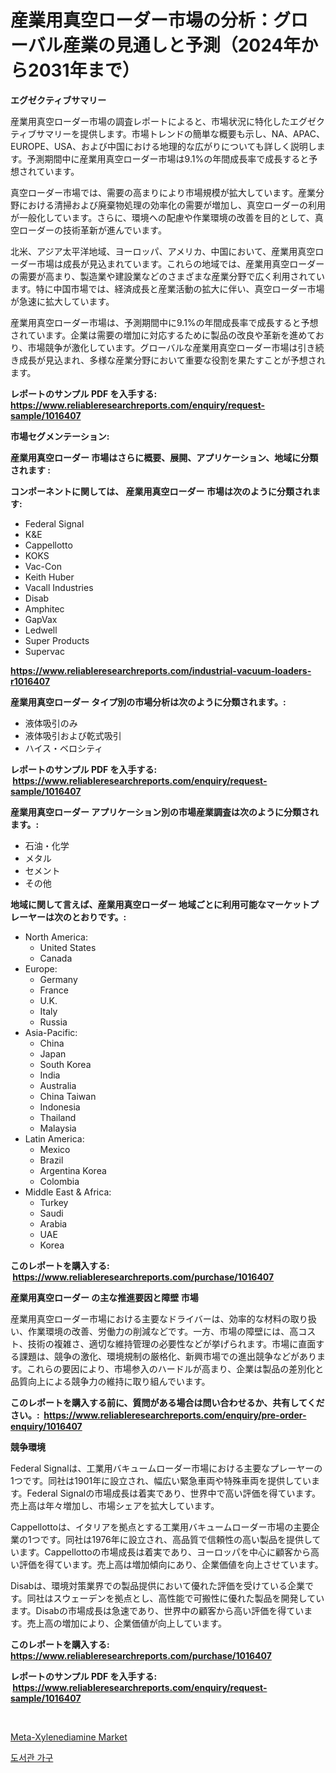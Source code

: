 <p><h1>産業用真空ローダー市場の分析：グローバル産業の見通しと予測（2024年から2031年まで）</h1></p><p><strong>エグゼクティブサマリー</strong></p>
<p><p>産業用真空ローダー市場の調査レポートによると、市場状況に特化したエグゼクティブサマリーを提供します。市場トレンドの簡単な概要も示し、NA、APAC、EUROPE、USA、および中国における地理的な広がりについても詳しく説明します。予測期間中に産業用真空ローダー市場は9.1%の年間成長率で成長すると予想されています。</p><p>真空ローダー市場では、需要の高まりにより市場規模が拡大しています。産業分野における清掃および廃棄物処理の効率化の需要が増加し、真空ローダーの利用が一般化しています。さらに、環境への配慮や作業環境の改善を目的として、真空ローダーの技術革新が進んでいます。</p><p>北米、アジア太平洋地域、ヨーロッパ、アメリカ、中国において、産業用真空ローダー市場は成長が見込まれています。これらの地域では、産業用真空ローダーの需要が高まり、製造業や建設業などのさまざまな産業分野で広く利用されています。特に中国市場では、経済成長と産業活動の拡大に伴い、真空ローダー市場が急速に拡大しています。</p><p>産業用真空ローダー市場は、予測期間中に9.1%の年間成長率で成長すると予想されています。企業は需要の増加に対応するために製品の改良や革新を進めており、市場競争が激化しています。グローバルな産業用真空ローダー市場は引き続き成長が見込まれ、多様な産業分野において重要な役割を果たすことが予想されます。</p></p>
<p><strong>レポートのサンプル PDF を入手する: <a href="https://www.reliableresearchreports.com/enquiry/request-sample/1016407">https://www.reliableresearchreports.com/enquiry/request-sample/1016407</a></strong></p>
<p><strong>市場セグメンテーション:</strong></p>
<p><strong> 産業用真空ローダー 市場はさらに概要、展開、アプリケーション、地域に分類されます :</strong></p>
<p><strong>コンポーネントに関しては、 産業用真空ローダー 市場は次のように分類されます: &nbsp;</strong></p>
<p><ul><li>Federal Signal</li><li>K&E</li><li>Cappellotto</li><li>KOKS</li><li>Vac-Con</li><li>Keith Huber</li><li>Vacall Industries</li><li>Disab</li><li>Amphitec</li><li>GapVax</li><li>Ledwell</li><li>Super Products</li><li>Supervac</li></ul></p>
<p><strong><a href="https://www.reliableresearchreports.com/industrial-vacuum-loaders-r1016407">https://www.reliableresearchreports.com/industrial-vacuum-loaders-r1016407</a></strong></p>
<p><strong> 産業用真空ローダー タイプ別の市場分析は次のように分類されます。:</strong></p>
<p><ul><li>液体吸引のみ</li><li>液体吸引および乾式吸引</li><li>ハイス・ベロシティ</li></ul></p>
<p><strong>レポートのサンプル PDF を入手する: &nbsp;<a href="https://www.reliableresearchreports.com/enquiry/request-sample/1016407">https://www.reliableresearchreports.com/enquiry/request-sample/1016407</a></strong></p>
<p><strong> 産業用真空ローダー アプリケーション別の市場産業調査は次のように分類されます。:</strong></p>
<p><ul><li>石油・化学</li><li>メタル</li><li>セメント</li><li>その他</li></ul></p>
<p><strong>地域に関して言えば、産業用真空ローダー 地域ごとに利用可能なマーケットプレーヤーは次のとおりです。:</strong></p>
<p><ul>
    <li>
        North America:
        <ul>
            <li>United States</li>
            <li>Canada</li>
        </ul>
    </li>
    <li>
        Europe:
        <ul>
            <li>Germany</li>
            <li>France</li>
            <li>U.K.</li>
            <li>Italy</li>
            <li>Russia</li>
        </ul>
    </li>
    <li>
        Asia-Pacific:
        <ul>
            <li>China</li>
            <li>Japan</li>
            <li>South Korea</li>
            <li>India</li>
            <li>Australia</li>
            <li>China Taiwan</li>
            <li>Indonesia</li>
            <li>Thailand</li>
            <li>Malaysia</li>
        </ul>
    </li>
    <li>
        Latin America:
        <ul>
            <li>Mexico</li>
            <li>Brazil</li>
            <li>Argentina Korea</li>
            <li>Colombia</li>
        </ul>
    </li>
    <li>
        Middle East & Africa:
        <ul>
            <li>Turkey</li>
            <li>Saudi</li>
            <li>Arabia</li>
            <li>UAE</li>
            <li>Korea</li>
        </ul>
    </li>
    </ul></p>
<p><strong>このレポートを購入する: &nbsp;<a href="https://www.reliableresearchreports.com/purchase/1016407">https://www.reliableresearchreports.com/purchase/1016407</a></strong></p>
<p><strong>産業用真空ローダー の主な推進要因と障壁 市場</strong></p>
<p><p>産業用真空ローダー市場における主要なドライバーは、効率的な材料の取り扱い、作業環境の改善、労働力の削減などです。一方、市場の障壁には、高コスト、技術の複雑さ、適切な維持管理の必要性などが挙げられます。市場に直面する課題は、競争の激化、環境規制の厳格化、新興市場での進出競争などがあります。これらの要因により、市場参入のハードルが高まり、企業は製品の差別化と品質向上による競争力の維持に取り組んでいます。</p></p>
<p><strong>このレポートを購入する前に、質問がある場合は問い合わせるか、共有してください。:&nbsp; <a href="https://www.reliableresearchreports.com/enquiry/pre-order-enquiry/1016407">https://www.reliableresearchreports.com/enquiry/pre-order-enquiry/1016407</a></strong></p>
<p><strong>競争環境</strong></p>
<p><p>Federal Signalは、工業用バキュームローダー市場における主要なプレーヤーの1つです。同社は1901年に設立され、幅広い緊急車両や特殊車両を提供しています。Federal Signalの市場成長は着実であり、世界中で高い評価を得ています。売上高は年々増加し、市場シェアを拡大しています。</p><p>Cappellottoは、イタリアを拠点とする工業用バキュームローダー市場の主要企業の1つです。同社は1976年に設立され、高品質で信頼性の高い製品を提供しています。Cappellottoの市場成長は着実であり、ヨーロッパを中心に顧客から高い評価を得ています。売上高は増加傾向にあり、企業価値を向上させています。</p><p>Disabは、環境対策業界での製品提供において優れた評価を受けている企業です。同社はスウェーデンを拠点とし、高性能で可搬性に優れた製品を開発しています。Disabの市場成長は急速であり、世界中の顧客から高い評価を得ています。売上高の増加により、企業価値が向上しています。</p></p>
<p><strong>このレポートを購入する: &nbsp; <a href="https://www.reliableresearchreports.com/purchase/1016407">https://www.reliableresearchreports.com/purchase/1016407</a></strong></p>
<p><strong>レポートのサンプル PDF を入手する: &nbsp;<a href="https://www.reliableresearchreports.com/enquiry/request-sample/1016407">https://www.reliableresearchreports.com/enquiry/request-sample/1016407</a></strong><strong></strong></p>
<p>&nbsp;</p>
<p><p><a href="https://nifty-kite-d51.notion.site/Meta-Xylenediamine-Market-Size-CAGR-Trends-2024-2030-f68ca2a6b7f94aecbef224211aca32c4">Meta-Xylenediamine Market</a></p><p><a href="https://medium.com/@kelsiorphy/%EB%8F%84%EC%84%9C%EA%B4%80-%EA%B0%80%EA%B5%AC-%EC%8B%9C%EC%9E%A5-%EA%B7%9C%EB%AA%A8%EB%8A%94-%EA%B8%80%EB%A1%9C%EB%B2%8C-%EC%82%B0%EC%97%85%EC%97%90%EC%84%9C-%EC%B5%9C%EC%83%81%EC%9D%98-%EB%A7%88%EC%BC%80%ED%8C%85-%EC%B1%84%EB%84%90%EC%9D%84-%EB%93%9C%EB%9F%AC%EB%82%B8%EB%8B%A4-589056b64911">도서관 가구</a></p></p>